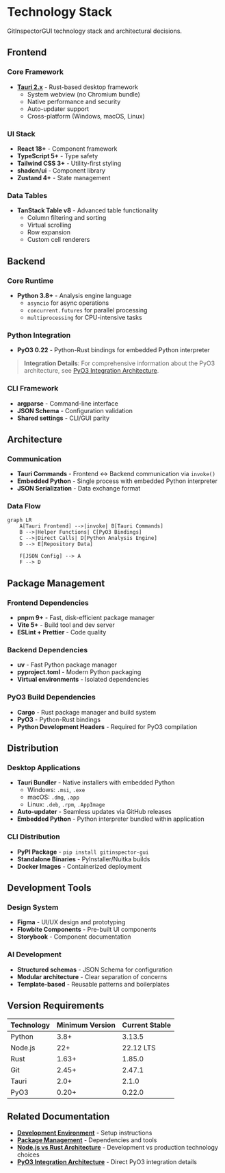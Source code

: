 # Technology Stack

GitInspectorGUI technology stack and architectural decisions.

## Frontend

### Core Framework

- **[Tauri 2.x](https://tauri.app/)** - Rust-based desktop framework
    - System webview (no Chromium bundle)
    - Native performance and security
    - Auto-updater support
    - Cross-platform (Windows, macOS, Linux)

### UI Stack

- **React 18+** - Component framework
- **TypeScript 5+** - Type safety
- **Tailwind CSS 3+** - Utility-first styling
- **shadcn/ui** - Component library
- **Zustand 4+** - State management

### Data Tables

- **TanStack Table v8** - Advanced table functionality
    - Column filtering and sorting
    - Virtual scrolling
    - Row expansion
    - Custom cell renderers

## Backend

### Core Runtime

- **Python 3.8+** - Analysis engine language
    - `asyncio` for async operations
    - `concurrent.futures` for parallel processing
    - `multiprocessing` for CPU-intensive tasks

### Python Integration

- **PyO3 0.22** - Python-Rust bindings for embedded Python interpreter

> **Integration Details**: For comprehensive information about the PyO3 architecture,
> see [PyO3 Integration Architecture](pyo3-integration.md).

### CLI Framework

- **argparse** - Command-line interface
- **JSON Schema** - Configuration validation
- **Shared settings** - CLI/GUI parity

## Architecture

### Communication

- **Tauri Commands** - Frontend ↔ Backend communication via `invoke()`
- **Embedded Python** - Single process with embedded Python interpreter
- **JSON Serialization** - Data exchange format

### Data Flow

```mermaid
graph LR
    A[Tauri Frontend] -->|invoke| B[Tauri Commands]
    B -->|Helper Functions| C[PyO3 Bindings]
    C -->|Direct Calls| D[Python Analysis Engine]
    D --> E[Repository Data]

    F[JSON Config] --> A
    F --> D
```

## Package Management

### Frontend Dependencies

- **pnpm 9+** - Fast, disk-efficient package manager
- **Vite 5+** - Build tool and dev server
- **ESLint + Prettier** - Code quality

### Backend Dependencies

- **uv** - Fast Python package manager
- **pyproject.toml** - Modern Python packaging
- **Virtual environments** - Isolated dependencies

### PyO3 Build Dependencies

- **Cargo** - Rust package manager and build system
- **PyO3** - Python-Rust bindings
- **Python Development Headers** - Required for PyO3 compilation

## Distribution

### Desktop Applications

- **Tauri Bundler** - Native installers with embedded Python
    - Windows: `.msi`, `.exe`
    - macOS: `.dmg`, `.app`
    - Linux: `.deb`, `.rpm`, `.AppImage`
- **Auto-updater** - Seamless updates via GitHub releases
- **Embedded Python** - Python interpreter bundled within application

### CLI Distribution

- **PyPI Package** - `pip install gitinspector-gui`
- **Standalone Binaries** - PyInstaller/Nuitka builds
- **Docker Images** - Containerized deployment

## Development Tools

### Design System

- **Figma** - UI/UX design and prototyping
- **Flowbite Components** - Pre-built UI components
- **Storybook** - Component documentation

### AI Development

- **Structured schemas** - JSON Schema for configuration
- **Modular architecture** - Clear separation of concerns
- **Template-based** - Reusable patterns and boilerplates

## Version Requirements

| Technology | Minimum Version | Current Stable |
| ---------- | --------------- | -------------- |
| Python     | 3.8+            | 3.13.5         |
| Node.js    | 22+             | 22.12 LTS      |
| Rust       | 1.63+           | 1.85.0         |
| Git        | 2.45+           | 2.47.1         |
| Tauri      | 2.0+            | 2.1.0          |
| PyO3       | 0.20+           | 0.22.0         |

## Related Documentation

- **[Development Environment](../development/environment-setup.md)** - Setup
  instructions
- **[Package Management](../development/package-management.md)** - Dependencies and
  tools
- **[Node.js vs Rust Architecture](nodejs-development-rust-production.md)** -
  Development vs production technology choices
- **[PyO3 Integration Architecture](pyo3-integration.md)** - Direct PyO3 integration
  details
